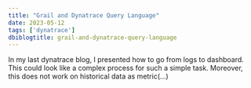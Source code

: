 ```yaml
---
title: "Grail and Dynatrace Query Language"
date: 2023-05-12
tags: ['dynatrace']
dbiblogtitle: grail-and-dynatrace-query-language
---
```

In my last dynatrace blog, I presented how to go from logs to dashboard. This could look like a complex process for such a simple task. Moreover, this does not work on historical data as metric(…)
